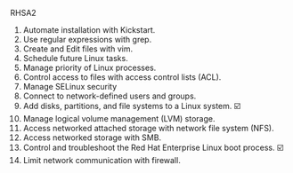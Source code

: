 RHSA2

1. Automate installation with Kickstart.
2. Use regular expressions with grep.
3. Create and Edit files with vim.
4. Schedule future Linux tasks.
5. Manage priority of Linux processes.
6. Control access to files with access control lists (ACL).
7. Manage SELinux security
8. Connect to network-defined users and groups.
9. Add disks, partitions, and file systems to a Linux system. :ballot_box_with_check:
10. Manage logical volume management (LVM) storage.
11. Access networked attached storage with network file system (NFS).
12. Access networked storage with SMB.
13. Control and troubleshoot the Red Hat Enterprise Linux boot process. :ballot_box_with_check:
14. Limit network communication with firewall.
